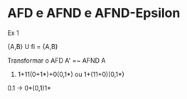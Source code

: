 # AFD e AFND e AFND-Epsilon

Ex 1

{A,B} U fi = {A,B}


Transformar o AFD A' =~ AFND A

1. 1+11(0+1*)+0(0,1*) ou 1+(11+0)(0,1*)



0.1 -> 0*(0,1)1*
